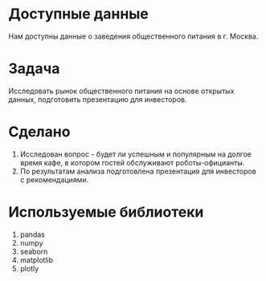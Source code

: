 # Доступные данные 

Нам доступны данные о заведения общественного питания в г. Москва.

# Задача

Исследовать рынок общественного питания на основе открытых данных, подготовить презентацию для инвесторов.

# Сделано 

1. Исследован вопрос - будет ли успешным и популярным на долгое время кафе, в котором гостей обслуживают роботы-официанты. 
2. По результатам анализа подготовлена презентация для инвесторов с рекомендациями. 

# Используемые библиотеки 

1. pandas 
2. numpy 
3. seaborn
4. matplotlib 
5. plotly
